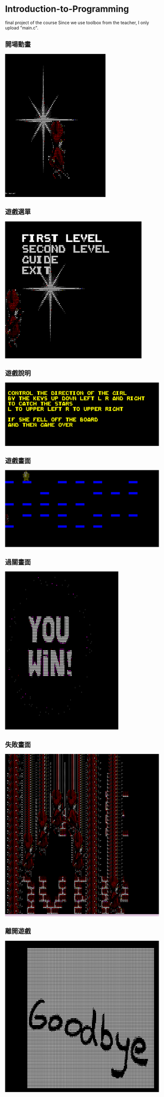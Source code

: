 # Introduction-to-Programming
final project of the course
Since we use toolbox from the teacher, I only upload "main.c".

## 開場動畫
![](demoGraph/openAni.PNG "open animation")

## 遊戲選單
![](demoGraph/menu.PNG "game menu")

## 遊戲說明
![](demoGraph/guide.PNG "game guideline")

## 遊戲畫面
![](demoGraph/game.PNG "in game")

## 過關畫面
![](demoGraph/youWin.PNG "YOU WIN")

## 失敗畫面
![](demoGraph/gameOver.PNG "GAME OVER")

## 離開遊戲
![](demoGraph/exit.PNG "exit game")